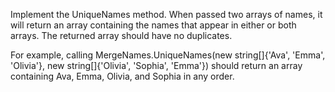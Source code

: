Implement the UniqueNames method. When passed two arrays of names, it will return an array containing the names that appear in either or both arrays. The returned array should have no duplicates.

For example, calling MergeNames.UniqueNames(new string[]{'Ava', 'Emma', 'Olivia'}, new string[]{'Olivia', 'Sophia', 'Emma'}) should return an array containing Ava, Emma, Olivia, and Sophia in any order.
